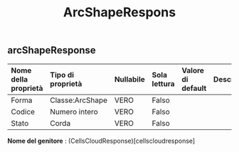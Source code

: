 ﻿---
title: ArcShapeRespons
second_title: Aspose.Cells Cloud Documen
type: docs
url: /it/specification/model/arcshaperesponse/
description: "Aspose.Cells Specifica del modello cloud: ArcShapeResponse. Gestisci facilmente Excel e altri fogli di calcolo con funzionalità come apertura, generazione, modifica, divisione, unione, confronto e conversione"
weight: 50
---
## **arcShapeResponse**

 

| Nome della proprietà| Tipo di proprietà| Nullabile| Sola lettura| Valore di default| Descrizione|
|:- |:- |:- |:- |:- |:- |
| Forma| Classe:ArcShape| VERO| Falso|||
| Codice| Numero intero| VERO| Falso|||
| Stato| Corda| VERO| Falso|||

**Nome del genitore** : (CellsCloudResponse)[cellscloudresponse]